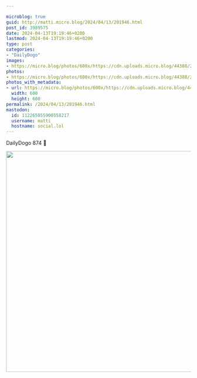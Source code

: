 ```yaml
---

microblog: true
guid: http://matti.micro.blog/2024/04/13/201946.html
post_id: 3989575
date: 2024-04-13T19:19:46+0200
lastmod: 2024-04-13T19:19:46+0200
type: post
categories:
- "DailyDogo"
images:
- https://micro.blog/photos/600x/https://cdn.uploads.micro.blog/44388/2024/5cc7c6f46d174eff84ead445b1f6a185.jpg
photos:
- https://micro.blog/photos/600x/https://cdn.uploads.micro.blog/44388/2024/5cc7c6f46d174eff84ead445b1f6a185.jpg
photos_with_metadata:
- url: https://micro.blog/photos/600x/https://cdn.uploads.micro.blog/44388/2024/5cc7c6f46d174eff84ead445b1f6a185.jpg
  width: 600
  height: 600
permalink: /2024/04/13/201946.html
mastodon:
  id: 112265055900558217
  username: matti
  hostname: social.lol
---
```

DailyDogo 874 🐶

<img src="/media/uploads/2024/5cc7c6f46d174eff84ead445b1f6a185.jpg" width="600" height="600" alt="" />
